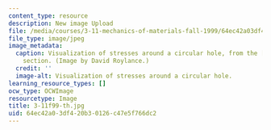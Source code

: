 ```yaml
---
content_type: resource
description: New image Upload
file: /media/courses/3-11-mechanics-of-materials-fall-1999/64ec42a03df420b30126c47e5f766dc2_3-11f99-th.jpg
file_type: image/jpeg
image_metadata:
  caption: Visualization of stresses around a circular hole, from the [related resources](pages/related-resources)
    section. (Image by David Roylance.)
  credit: ''
  image-alt: Visualization of stresses around a circular hole.
learning_resource_types: []
ocw_type: OCWImage
resourcetype: Image
title: 3-11f99-th.jpg
uid: 64ec42a0-3df4-20b3-0126-c47e5f766dc2
---
```

